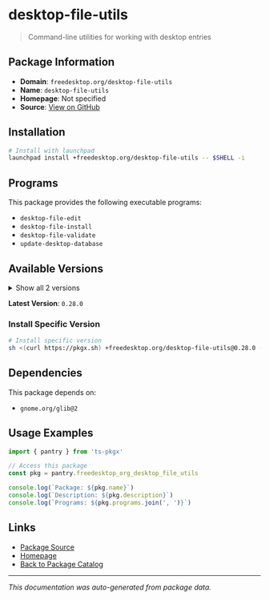 # desktop-file-utils

> Command-line utilities for working with desktop entries

## Package Information

- **Domain**: `freedesktop.org/desktop-file-utils`
- **Name**: `desktop-file-utils`
- **Homepage**: Not specified
- **Source**: [View on GitHub](https://github.com/pkgxdev/pantry/tree/main/projects/freedesktop.org/desktop-file-utils/package.yml)

## Installation

```bash
# Install with launchpad
launchpad install +freedesktop.org/desktop-file-utils -- $SHELL -i
```

## Programs

This package provides the following executable programs:

- `desktop-file-edit`
- `desktop-file-install`
- `desktop-file-validate`
- `update-desktop-database`

## Available Versions

<details>
<summary>Show all 2 versions</summary>

- `0.28.0`, `0.27.0`

</details>

**Latest Version**: `0.28.0`

### Install Specific Version

```bash
# Install specific version
sh <(curl https://pkgx.sh) +freedesktop.org/desktop-file-utils@0.28.0 -- $SHELL -i
```

## Dependencies

This package depends on:

- `gnome.org/glib@2`

## Usage Examples

```typescript
import { pantry } from 'ts-pkgx'

// Access this package
const pkg = pantry.freedesktop_org_desktop_file_utils

console.log(`Package: ${pkg.name}`)
console.log(`Description: ${pkg.description}`)
console.log(`Programs: ${pkg.programs.join(', ')}`)
```

## Links

- [Package Source](https://github.com/pkgxdev/pantry/tree/main/projects/freedesktop.org/desktop-file-utils/package.yml)
- [Homepage](#)
- [Back to Package Catalog](../package-catalog.md)

---

*This documentation was auto-generated from package data.*
